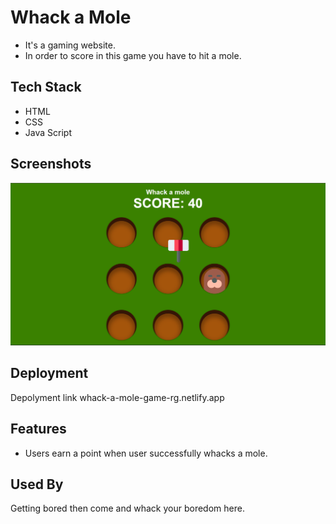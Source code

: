# Whack a Mole

- It's a gaming website.
- In order to score in this game you have to hit a mole.

## Tech Stack

- HTML
- CSS
- Java Script

## Screenshots

<img src="images/screenshot.png" alt="Screenshot">

## Deployment

Depolyment link whack-a-mole-game-rg.netlify.app

## Features

- Users earn a point when user successfully whacks a mole.

## Used By

Getting bored then come and whack your boredom here.
